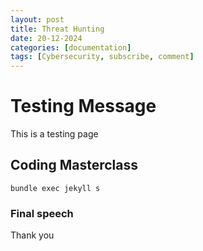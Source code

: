 ```yaml
---
layout: post
title: Threat Hunting
date: 20-12-2024
categories: [documentation]
tags: [Cybersecurity, subscribe, comment]
---
```

# Testing Message
This is a testing page

## Coding Masterclass
```
bundle exec jekyll s

```
### Final speech
Thank you
